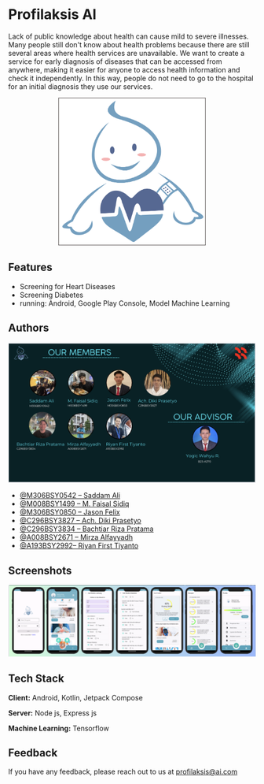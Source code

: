 # Profilaksis AI

<p>Lack of public knowledge about health can cause mild to severe illnesses. Many people still don't know about health problems because there are still several areas where health services are unavailable. We want to create a service for early diagnosis of diseases that can be accessed from anywhere, making it easier for anyone to access health information and check it independently. In this way, people do not need to go to the hospital for an initial diagnosis they use our services.</p>

<p align="center">
  <img src="https://github.com/Profilaksis/.github/blob/main/profile/img/Logo.png" alt="logo profilaksis" style="width: 300px; height: 300px;">
</p>

## Features

- Screening for Heart Diseases
- Screening Diabetes
- running: Android, Google Play Console, Model Machine Learning

## Authors

![Team](https://github.com/Profilaksis/.github/blob/main/profile/img/team.png)

- [@M306BSY0542 – Saddam Ali](https://github.com/saddamalii)
- [@M008BSY1499 – M. Faisal Sidiq](https://github.com/faisalsidiq27)
- [@M306BSY0850 – Jason Felix](https://github.com/ecenn)
- [@C296BSY3827 – Ach. Diki Prasetyo](https://github.com/achdikiprasetyo)
- [@C296BSY3834 – Bachtiar Riza Pratama](https://github.com/bachtiarrizaa)
- [@A008BSY2671 – Mirza Alfayyadh](https://github.com/Mirzaalfayyadh)
- [@A193BSY2992– Riyan First Tiyanto](https://github.com/ryn-crypto)

## Screenshots

<p align="center">
  <img src="https://github.com/Profilaksis/.github/blob/main/profile/img/screenshoot.png" alt="Screenshot Application">
</p>

## Tech Stack

**Client:** Android, Kotlin, Jetpack Compose

**Server:** Node js, Express js

**Machine Learning:** Tensorflow

## Feedback

If you have any feedback, please reach out to us at profilaksis@ai.com

